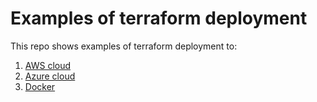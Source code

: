 # Examples of terraform deployment

This repo shows examples of terraform deployment to:

1. [AWS cloud](https://github.com/vsilverman/jenkins-ci/tree/master/terraform/aws)
2. [Azure cloud](https://github.com/vsilverman/jenkins-ci/tree/master/terraform/azure)
3. [Docker](https://github.com/vsilverman/jenkins-ci/tree/master/terraform/docker)
